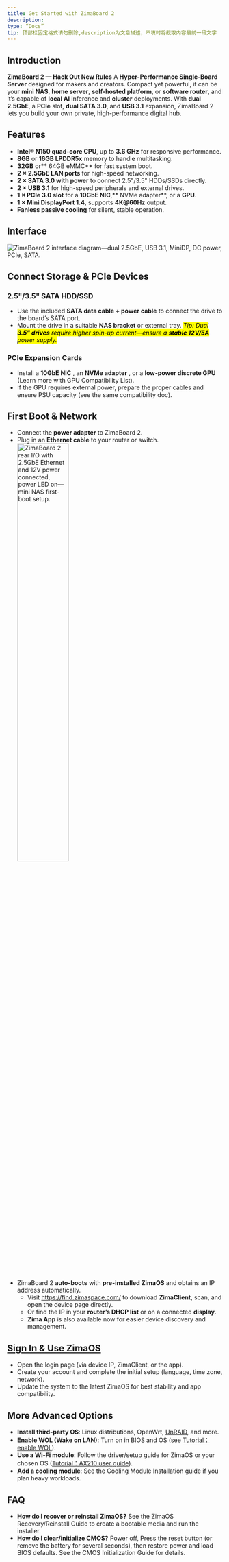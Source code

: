 ```yaml
---
title: Get Started with ZimaBoard 2
description:
type: “Docs”
tip: 顶部栏固定格式请勿删除,description为文章描述，不填时将截取内容最前一段文字
---
```

## Introduction
**ZimaBoard 2 — Hack Out New Rules**
A **Hyper-Performance Single-Board Server** designed for makers and creators. Compact yet powerful, it can be your **mini NAS**, **home server**, **self-hosted platform**, or **software router**, and it’s capable of **local AI** inference and **cluster** deployments.
 With **dual 2.5GbE**, a **PCIe** slot, **dual SATA 3.0**, and **USB 3.1** expansion, ZimaBoard 2 lets you build your own private, high-performance digital hub.

 ## Features
- **Intel® N150 quad-core CPU**, up to **3.6 GHz** for responsive performance.
- **8GB** or **16GB LPDDR5x** memory to handle multitasking.
- **32GB** or** 64GB eMMC** for fast system boot.
- **2 × 2.5GbE LAN ports** for high-speed networking.
- **2 × SATA 3.0 with power** to connect 2.5"/3.5" HDDs/SSDs directly.
- **2 × USB 3.1** for high-speed peripherals and external drives.
- **1 × PCIe 3.0 slot** for a **10GbE NIC**,** NVMe adapter**, or a **GPU**.
- **1 × Mini DisplayPort 1.4**, supports **4K@60Hz** output.
- **Fanless passive cooling** for silent, stable operation.

## Interface
![ZimaBoard 2 interface diagram—dual 2.5GbE, USB 3.1, MiniDP, DC power, PCIe, SATA.](https://manage.icewhale.io/api/static/docs/1756385752551_image.png)


## Connect Storage & PCIe Devices
### 2.5"/3.5" SATA HDD/SSD
- Use the included **SATA data cable + power cable** to connect the drive to the board’s SATA port.
- Mount the drive in a suitable **NAS bracket** or external tray.
<mark>*Tip: Dual **3.5" drives** require higher spin-up current—ensure a **stable 12V/5A** power supply.*</mark>
### PCIe Expansion Cards
- Install a **10GbE NIC** , an **NVMe adapter** , or a **low-power discrete GPU** (Learn more with GPU Compatibility List).
- If the GPU requires external power, prepare the proper cables and ensure PSU capacity (see the same compatibility doc).

## First Boot & Network
- Connect the **power adapter** to ZimaBoard 2.
- Plug in an **Ethernet cable** to your router or switch.
<img src="https://manage.icewhale.io/api/static/docs/1756386839952_image.png"
     alt="ZimaBoard 2 rear I/O with 2.5GbE Ethernet and 12V power connected, power LED on—mini NAS first-boot setup."
     width="50%" />
- ZimaBoard 2 **auto-boots** with **pre-installed ZimaOS** and obtains an IP address automatically.
  - Visit https://find.zimaspace.com/ to download **ZimaClient**, scan, and open the device page directly.
  - Or find the IP in your **router’s DHCP list** or on a connected **display**.
  - **Zima App** is also available now for easier device discovery and management.

## [Sign In & Use ZimaOS](https://www.zimaspace.com/docs/zimaos/Get-Started)
- Open the login page (via device IP, ZimaClient, or the app).
- Create your account and complete the initial setup (language, time zone, network).
- Update the system to the latest ZimaOS for best stability and app compatibility.

## More Advanced Options
- **Install third-party OS**: Linux distributions, OpenWrt, [UnRAID](https://www.zimaspace.com/docs/zimaboard/Unraid-First-Experience-at-$129-Installation), and more.
- **Enable WOL (Wake on LAN)**: Turn on in BIOS and OS (see [Tutorial：enable WOL](https://www.zimaspace.com/docs/zimaboard/Enable-WOL-on-Zimaboard)).
- **Use a Wi-Fi module**: Follow the driver/setup guide for ZimaOS or your chosen OS ([Tutorial：AX210 user guide](https://www.zimaspace.com/docs/zimaboard/AX210-Wi-Fi)).
- **Add a cooling module**: See the Cooling Module Installation guide if you plan heavy workloads.

## FAQ
- **How do I recover or reinstall ZimaOS?**
 See the ZimaOS Recovery/Reinstall Guide to create a bootable media and run the installer.
- **How do I clear/initialize CMOS?**
 Power off, Press the reset button (or remove the battery for several seconds), then restore power and load BIOS defaults. See the CMOS Initialization Guide for details.